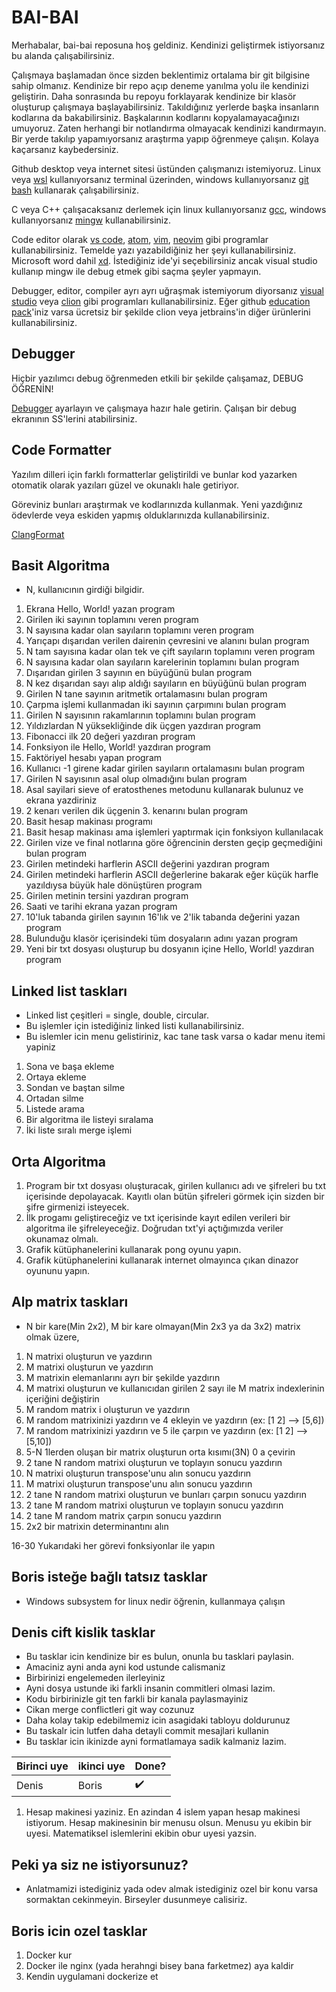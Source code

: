 # BAI-BAI

Merhabalar, bai-bai reposuna hoş geldiniz. Kendinizi geliştirmek istiyorsanız bu alanda çalışabilirsiniz.

Çalışmaya başlamadan önce sizden beklentimiz ortalama bir git bilgisine sahip olmanız. Kendinize bir repo açıp deneme yanılma yolu ile kendinizi geliştirin. Daha sonrasında bu repoyu forklayarak kendinize bir klasör oluşturup çalışmaya başlayabilirsiniz. Takıldığınız yerlerde başka insanların kodlarına da bakabilirsiniz. Başkalarının kodlarını kopyalamayacağınızı umuyoruz. Zaten herhangi bir notlandırma olmayacak kendinizi kandırmayın. Bir yerde takılıp yapamıyorsanız araştırma yapıp öğrenmeye çalışın. Kolaya kaçarsanız kaybedersiniz. 

Github desktop veya internet sitesi üstünden çalışmanızı istemiyoruz. Linux veya [wsl](https://docs.microsoft.com/en-us/windows/wsl/install-win10) kullanıyorsanız terminal üzerinden, windows kullanıyorsanız [git bash](https://git-scm.com/) kullanarak çalışabilirsiniz.

C veya C++ çalışacaksanız derlemek için linux kullanıyorsanız [gcc](https://gcc.gnu.org), windows kullanıyorsanız [mingw](http://mingw-w64.org/doku.php) kullanabilirsiniz.

Code editor olarak [vs code](https://code.visualstudio.com/), [atom](https://atom.io/), [vim](https://www.vim.org), [neovim](https://neovim.io/) gibi programlar kullanabilirsiniz. Temelde yazı yazabildiğiniz her şeyi kullanabilirsiniz. Microsoft word dahil [xd](https://www.youtube.com/watch?v=X34ZmkeZDos). İstediğiniz ide'yi seçebilirsiniz ancak visual studio kullanıp mingw ile debug etmek gibi saçma şeyler yapmayın.

Debugger, editor, compiler ayrı ayrı uğraşmak istemiyorum diyorsanız [visual studio](https://visualstudio.microsoft.com) veya [clion](https://www.jetbrains.com/clion/) gibi programları kullanabilirsiniz. Eğer github [education pack](https://education.github.com/pack)'iniz varsa ücretsiz bir şekilde clion veya jetbrains'in diğer ürünlerini kullanabilirsiniz.

## Debugger

Hiçbir yazılımcı debug öğrenmeden etkili bir şekilde çalışamaz, DEBUG ÖĞRENİN!

[Debugger](https://code.visualstudio.com/docs/editor/debugging) ayarlayın ve çalışmaya hazır hale getirin.
Çalışan bir debug ekranının SS'lerini atabilirsiniz.

## Code Formatter

Yazılım dilleri için farklı formatterlar geliştirildi ve bunlar kod yazarken otomatik olarak yazıları güzel ve okunaklı hale getiriyor.

Göreviniz bunları araştırmak ve kodlarınızda kullanmak. Yeni yazdığınız ödevlerde veya eskiden yapmış olduklarınızda kullanabilirsiniz.

[ClangFormat](https://clang.llvm.org/docs/ClangFormat.html)

## Basit Algoritma

- N, kullanıcının girdiği bilgidir.

01. Ekrana Hello, World! yazan program
02. Girilen iki sayının toplamını veren program
03. N sayısına kadar olan sayıların toplamını veren program
04. Yarıçapı dışarıdan verilen dairenin çevresini ve alanını bulan program
05. N tam sayısına kadar olan tek ve çift sayıların toplamını veren program
06. N sayısına kadar olan sayıların karelerinin toplamını bulan program
07. Dışarıdan girilen 3 sayının en büyüğünü bulan program
08. N kez dışarıdan sayı alıp aldığı sayıların en büyüğünü bulan program
09. Girilen N tane sayının aritmetik ortalamasını bulan program
10. Çarpma işlemi kullanmadan iki sayının çarpımını bulan program
11. Girilen N sayısının rakamlarının toplamını bulan program
12. Yıldızlardan N yüksekliğinde dik üçgen yazdıran program
13. Fibonacci ilk 20 değeri yazdıran program
14. Fonksiyon ile Hello, World! yazdıran program
15. Faktöriyel hesabı yapan program
16. Kullanıcı -1 girene kadar girilen sayıların ortalamasını bulan program
17. Girilen N sayısının asal olup olmadığını bulan program
18. Asal sayilari sieve of eratosthenes metodunu kullanarak bulunuz ve ekrana yazdiriniz
19. 2 kenarı verilen dik üçgenin 3. kenarını bulan program
20. Basit hesap makinası programı
21. Basit hesap makinası ama işlemleri yaptırmak için fonksiyon kullanılacak
22. Girilen vize ve final notlarına göre öğrencinin dersten geçip geçmediğini bulan program
23. Girilen metindeki harflerin ASCII değerini yazdıran program
24. Girilen metindeki harflerin ASCII değerlerine bakarak eğer küçük harfle yazıldıysa büyük hale dönüştüren program
25. Girilen metinin tersini yazdıran program
26. Saati ve tarihi ekrana yazan program
27. 10'luk tabanda girilen sayının 16'lık ve 2'lik tabanda değerini yazan program   
28. Bulunduğu klasör içerisindeki tüm dosyaların adını yazan program
29. Yeni bir txt dosyası oluşturup bu dosyanın içine Hello, World! yazdıran program

## Linked list taskları

- Linked list çeşitleri = single, double, circular.
- Bu işlemler için istediğiniz linked listi kullanabilirsiniz.
- Bu islemler icin menu gelistiriniz, kac tane task varsa o kadar menu itemi yapiniz

01. Sona ve başa ekleme
02. Ortaya ekleme
03. Sondan ve baştan silme
04. Ortadan silme
05. Listede arama
06. Bir algoritma ile listeyi sıralama
07. İki liste sıralı merge işlemi

## Orta Algoritma

01. Program bir txt dosyası oluşturacak, girilen kullanıcı adı ve şifreleri bu txt içerisinde depolayacak. Kayıtlı olan bütün şifreleri görmek için sizden bir şifre girmenizi isteyecek.
02. İlk progamı geliştireceğiz ve txt içerisinde kayıt edilen verileri bir algoritma ile şifreleyeceğiz. Doğrudan txt'yi açtığımızda veriler okunamaz olmalı.
03. Grafik kütüphanelerini kullanarak pong oyunu yapın.
04. Grafik kütüphanelerini kullanarak internet olmayınca çıkan dinazor oyununu yapın.

## Alp matrix taskları

- N bir kare(Min 2x2), M bir kare olmayan(Min 2x3 ya da 3x2) matrix olmak üzere,

01.  N matrixi oluşturun ve yazdırın
02.  M matrixi oluşturun ve yazdırın
03.  M matrixin elemanlarını ayrı bir şekilde yazdırın
04.  M matrixi oluşturun ve kullanıcıdan girilen 2 sayı ile M matrix indexlerinin içeriğini değiştirin
05.  M random matrix i oluşturun ve yazdırın 
06.  M random matrixinizi yazdırın ve 4 ekleyin ve yazdırın (ex: [1 2] --> [5,6])
07.  M random matrixinizi yazdırın ve 5 ile çarpın ve yazdırın (ex: [1 2] --> [5,10])
08.  5-N 1lerden oluşan bir matrix oluşturun orta kısımı(3N) 0 a çevirin
09.  2 tane N random matrixi oluşturun ve toplayın sonucu yazdırın
10. N matrixi oluşturun transpose'unu alın sonucu yazdırın
11. M matrixi oluşturun transpose'unu alın sonucu yazdırın
12. 2 tane N random matrixi oluşturun ve bunları çarpın sonucu yazdırın
13. 2 tane M random matrixi oluşturun ve toplayın sonucu yazdırın
14. 2 tane M random matrix çarpın sonucu yazdırın
15. 2x2 bir matrixin determinantını alın

16-30 Yukarıdaki her görevi fonksiyonlar ile yapın 

## Boris isteğe bağlı tatsız tasklar

- Windows subsystem for linux nedir öğrenin, kullanmaya çalışın  

## Denis cift kislik tasklar

- Bu tasklar icin kendinize bir es bulun, onunla bu tasklari paylasin.
- Amaciniz ayni anda ayni kod ustunde calismaniz
- Birbirinizi engelemeden ilerleyiniz
- Ayni dosya ustunde iki farkli insanin commitleri olmasi lazim.
- Kodu birbirinizle git ten farkli bir kanala paylasmayiniz
- Cikan merge conflictleri git way cozunuz
- Daha kolay takip edebilmemiz icin asagidaki tabloyu doldurunuz
- Bu taskalr icin lutfen daha detayli commit mesajlari kullanin
- Bu tasklar icin ikinizde ayni formatlamaya sadik kalmaniz lazim.

| Birinci uye | ikinci uye | Done? |
|-------|-------|-------|
| Denis | Boris | :heavy_check_mark: |

01. Hesap makinesi yaziniz. En azindan 4 islem yapan hesap makinesi istiyorum. Hesap makinesinin bir menusu olsun. Menusu yu ekibin bir uyesi. Matematiksel islemlerini ekibin obur uyesi yazsin.

## Peki ya siz ne istiyorsunuz?
- Anlatmamizi istediginiz yada odev almak istediginiz ozel bir konu varsa sormaktan cekinmeyin. Birseyler dusunmeye calisiriz. 

## Boris icin ozel tasklar

1. Docker kur
2. Docker ile nginx (yada herahngi bisey bana farketmez) aya kaldir
3. Kendin uygulamani dockerize et

